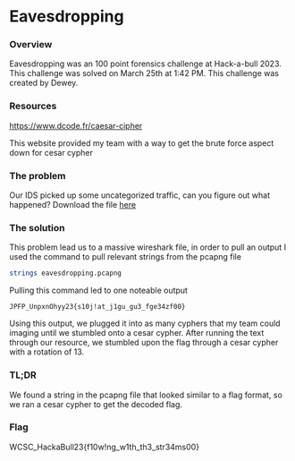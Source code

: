 # Eavesdropping

### Overview
Eavesdropping was an 100 point forensics challenge at Hack-a-bull 2023. This challenge was solved on March 25th at 1:42 PM. This challenge was created by Dewey.

### Resources
https://www.dcode.fr/caesar-cipher

This website provided my team with a way to get the brute force aspect down for cesar cypher

### The problem
Our IDS picked up some uncategorized traffic, can you figure out what happened?
Download the file [here](https://ctf.hackabull.dev/files/ed881c4758ece43fe62a191bd6c5a51a/eavesdropping.pcapng?token=eyJ1c2VyX2lkIjoxNCwidGVhbV9pZCI6NSwiZmlsZV9pZCI6Mn0.ZCEHyw.iD1sE8sk4_WPAWjtWHJulaRNxqs)

### The solution
This problem lead us to a massive wireshark file, in order to pull an output I used the command to pull relevant strings from the pcapng file
``````bash
strings eavesdropping.pcapng
``````

Pulling this command led to one noteable output
``````text
JPFP_UnpxnOhyy23{s10j!at_j1gu_gu3_fge34zf00}
``````

Using this output, we plugged it into as many cyphers that my team could imaging until we stumbled onto a cesar cypher. After running the text through our resource, we stumbled upon the flag through a cesar cypher with a rotation of 13.

### TL;DR
We found a string in the pcapng file that looked similar to a flag format, so we ran a cesar cypher to get the decoded flag.

### Flag
WCSC_HackaBull23{f10w!ng_w1th_th3_str34ms00}
